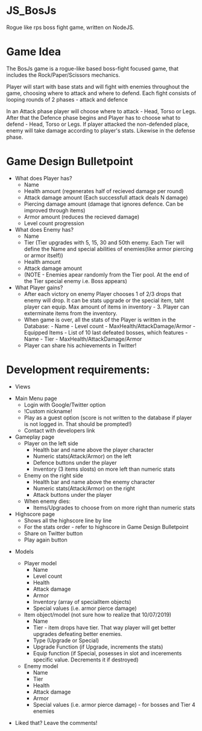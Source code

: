 # JS_BosJs
Rogue like rps boss fight game, written on NodeJS. 

# Game Idea
  The BosJs game is a rogue-like based boss-fight focused game, that includes the Rock/Paper/Scissors mechanics. 
  
  Player will start with base stats and will fight with enemies throughout the game, choosing where to attack and where to defend.
  Each fight consists of looping rounds of 2 phases - attack and defence
  
  In an Attack phase player will choose where to attack - Head, Torso or Legs. After that the Defence phase begins and Player has to choose what to defend - Head, Torso or Legs. If player attacked the non-defended place, enemy will take damage according to player's stats. Likewise in the defense phase.
  
# Game Design Bulletpoint

* What does Player has?
  - Name
  - Health amount (regenerates half of recieved damage per round)
  - Attack damage amount (Each successfull attack deals N damage)
  - Piercing damage amount (damage that ignores defence. Can be improved through items)
  - Armor amount (reduces the recieved damage)
  - Level count progression
* What does Enemy has?
  - Name
  - Tier (Tier upgrades with 5, 15, 30 and 50th enemy. Each Tier will define the Name and special abilities of enemies(like armor piercing or armor itself))
  - Health amount
  - Attack damage amount
  * (NOTE - Enemies apear randomly from the Tier pool. At the end of the Tier special enemy i.e. Boss appears)
* What Player gains?
  - After each victory on enemy Player chooses 1 of 2/3 drops that enemy will drop. It can be stats upgrade or the special item, taht player can equip. Max amount of items in inventory - 3. Player can exterminate items from the inventory.
  - When game is over, all the stats of the Player is written in the Database:
        - Name
        - Level count
        - MaxHealth/AttackDamage/Armor
        - Equipped Items
        - List of 10 last defeated bosses, which features
             - Name
             - Tier
             - MaxHealth/AttackDamage/Armor
   - Player can share his achievements in Twitter!
   
# Development requirements:
 * Views
  - Main Menu page
      - Login with Google/Twitter option
      - !Custom nickname!
      - Play as a guest option (score is not written to the database if player is not logged in. That should be prompted!)
      - Contact with developers link
  - Gameplay page
      - Player on the left side
          - Health bar and name above the player character
          - Numeric stats(Attack/Armor) on the left
          - Defence buttons under the player
          - Inventory (3 items slosts) on more left than numeric stats
      - Enemy on the right side
          - Health bar and name above the enemy character
          - Numeric stats(Attack/Armor) on the right
          - Attack buttons under the player
      - When enemy dies:
          - Items/Upgrades to choose from on more right than numeric stats
   - Highscore page
      - Shows all the highscore line by line
      - For the stats order - refer to highscore in Game Design Bulletpoint
      - Share on Twitter button
      - Play again button
  * Models
    - Player model
      - Name
      - Level count
      - Health
      - Attack damage
      - Armor
      - Inventory (array of specialItem objects)
      - Special values (i.e. armor pierce damage)
    - Item object/model (not sure how to realize that 10/07/2019)
      - Name
      - Tier - item drops have tier. That way player will get better upgrades defeating better enemies.
      - Type (Upgrade or Special)
      - Upgrade Function (if Upgrade, increments the stats)
      - Equip function (if Special, posesses in slot and incerements specific value. Decrements it if destroyed)
    - Enemy model
      - Name
      - Tier
      - Health
      - Attack damage
      - Armor
      - Special values (i.e. armor pierce damage) - for bosses and Tier 4 enemies
      
* Liked that? Leave the comments!

  
  
